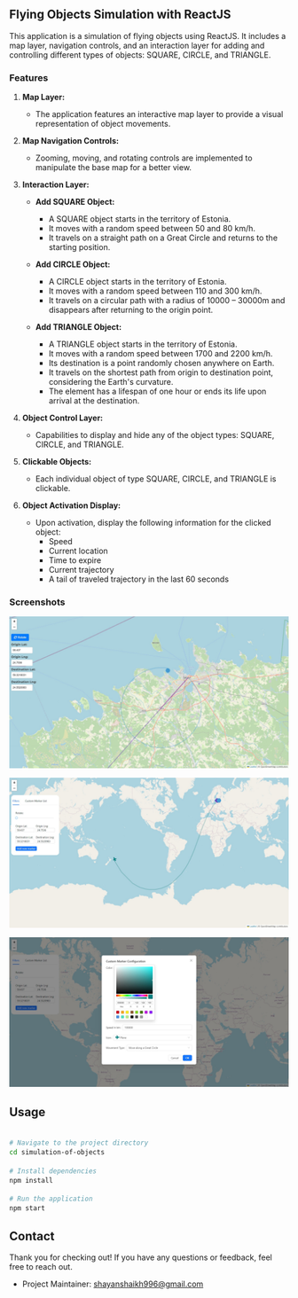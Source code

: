 ## Flying Objects Simulation with ReactJS

This application is a simulation of flying objects using ReactJS. It includes a map layer, navigation controls, and an interaction layer for adding and controlling different types of objects: SQUARE, CIRCLE, and TRIANGLE.

### Features

1. **Map Layer:**
   - The application features an interactive map layer to provide a visual representation of object movements.

2. **Map Navigation Controls:**
   - Zooming, moving, and rotating controls are implemented to manipulate the base map for a better view.

3. **Interaction Layer:**
   - **Add SQUARE Object:**
      - A SQUARE object starts in the territory of Estonia.
      - It moves with a random speed between 50 and 80 km/h.
      - It travels on a straight path on a Great Circle and returns to the starting position.
      
   - **Add CIRCLE Object:**
      - A CIRCLE object starts in the territory of Estonia.
      - It moves with a random speed between 110 and 300 km/h.
      - It travels on a circular path with a radius of 10000 – 30000m and disappears after returning to the origin point.
      
   - **Add TRIANGLE Object:**
      - A TRIANGLE object starts in the territory of Estonia.
      - It moves with a random speed between 1700 and 2200 km/h.
      - Its destination is a point randomly chosen anywhere on Earth.
      - It travels on the shortest path from origin to destination point, considering the Earth's curvature.
      - The element has a lifespan of one hour or ends its life upon arrival at the destination.

4. **Object Control Layer:**
   - Capabilities to display and hide any of the object types: SQUARE, CIRCLE, and TRIANGLE.

5. **Clickable Objects:**
   - Each individual object of type SQUARE, CIRCLE, and TRIANGLE is clickable.

6. **Object Activation Display:**
   - Upon activation, display the following information for the clicked object:
      - Speed
      - Current location
      - Time to expire
      - Current trajectory
      - A tail of traveled trajectory in the last 60 seconds

### Screenshots

![Main page](./public/images/1.jpg)

![Main page](./public/images/2.jpg)

![Main page](./public/images/3.jpg)


## Usage

```bash

# Navigate to the project directory
cd simulation-of-objects

# Install dependencies
npm install

# Run the application
npm start
```

## Contact

Thank you for checking out! If you have any questions or feedback, feel free to reach out.
- Project Maintainer: [shayanshaikh996@gmail.com](mailto:shayanshaikh996@gmail.com)
